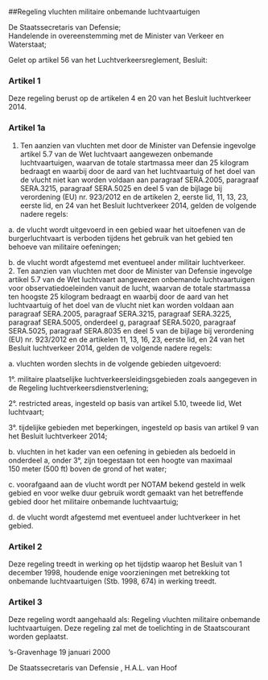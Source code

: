<meta http-equiv='Content-Type' content='text/html; charset=utf-8' />

##Regeling vluchten militaire onbemande luchtvaartuigen

De Staatssecretaris van Defensie;  
Handelende in overeenstemming met de Minister van Verkeer en Waterstaat;

Gelet op artikel 56 van het Luchtverkeersreglement,
Besluit:     

### Artikel  1  

Deze regeling berust op de artikelen 4 en 20 van het Besluit luchtverkeer 2014. 

### Artikel  1a  

1. Ten aanzien van vluchten met door de Minister van Defensie ingevolge artikel 5.7 van de Wet luchtvaart aangewezen onbemande luchtvaartuigen, waarvan de totale startmassa meer dan 25 kilogram bedraagt en waarbij door de aard van het luchtvaartuig of het doel van de vlucht niet kan worden voldaan aan paragraaf SERA.2005, paragraaf SERA.3215, paragraaf SERA.5025 en deel 5 van de bijlage bij verordening (EU) nr. 923/2012 en de artikelen 2, eerste lid, 11, 13, 23, eerste lid, en 24 van het Besluit luchtverkeer 2014, gelden de volgende nadere regels: 

a.  de vlucht wordt uitgevoerd in een gebied waar het uitoefenen van de burgerluchtvaart is verboden tijdens het gebruik van het gebied ten behoeve van militaire oefeningen; 

b.  de vlucht wordt afgestemd met eventueel ander militair luchtverkeer.    
2.  Ten aanzien van vluchten met door de Minister van Defensie ingevolge artikel 5.7 van de Wet luchtvaart aangewezen onbemande luchtvaartuigen voor observatiedoeleinden vanuit de lucht, waarvan de totale startmassa ten hoogste 25 kilogram bedraagt en waarbij door de aard van het luchtvaartuig of het doel van de vlucht niet kan worden voldaan aan paragraaf SERA.2005, paragraaf SERA.3215, paragraaf SERA.3225, paragraaf SERA.5005, onderdeel g, paragraaf SERA.5020, paragraaf SERA.5025, paragraaf SERA.8035 en deel 5 van de bijlage bij verordening (EU) nr. 923/2012 en de artikelen 11, 13, 16, 23, eerste lid, en 24 van het Besluit luchtverkeer 2014, gelden de volgende nadere regels: 

a. vluchten worden slechts in de volgende gebieden uitgevoerd: 

1°. militaire plaatselijke luchtverkeersleidingsgebieden zoals aangegeven in de Regeling luchtverkeersdienstverlening;  

2°. restricted areas, ingesteld op basis van artikel 5.10, tweede lid, Wet luchtvaart;  

3°. tijdelijke gebieden met beperkingen, ingesteld op basis van artikel 9 van het Besluit luchtverkeer 2014;    

b. vluchten in het kader van een oefening in gebieden als bedoeld in onderdeel a, onder 3°, zijn toegestaan tot een hoogte van maximaal 150 meter (500 ft) boven de grond of het water;  

c. voorafgaand aan de vlucht wordt per NOTAM bekend gesteld in welk gebied en voor welke duur gebruik wordt gemaakt van het betreffende gebied door het militaire onbemande luchtvaartuig;  

d. de vlucht wordt afgestemd met eventueel ander luchtverkeer in het gebied.   

### Artikel  2  

Deze regeling treedt in werking op het tijdstip waarop het Besluit van 1 december 1998, houdende enige voorzieningen met betrekking tot onbemande luchtvaartuigen (Stb. 1998, 674) in werking treedt.  

### Artikel  3  

Deze regeling wordt aangehaald als: Regeling vluchten militaire onbemande luchtvaartuigen. 
Deze regeling zal met de toelichting in de Staatscourant worden geplaatst.   

’s-Gravenhage 
19 januari 2000    

De 
Staatssecretaris van Defensie , 
H.A.L. van Hoof      
